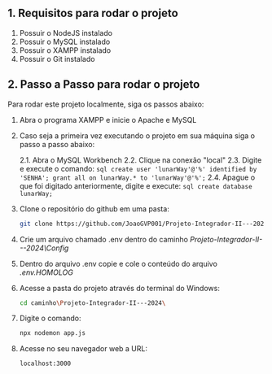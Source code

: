 ## 1. **Requisitos para rodar o projeto**

1. Possuir o NodeJS instalado
2. Possuir o MySQL instalado
3. Possuir o XAMPP instalado
4. Possuir o Git instalado

## 2. **Passo a Passo para rodar o projeto**

Para rodar este projeto localmente, siga os passos abaixo:

1. Abra o programa XAMPP e inicie o Apache e MySQL

2. Caso seja a primeira vez executando o projeto em sua máquina siga o passo a passo abaixo:

    2.1. Abra o MySQL Workbench
    2.2. Clique na conexão "local"
    2.3. Digite e execute o comando:
        ```sql
        create user 'lunarWay'@'%' identified by 'SENHA';
        grant all on lunarWay.* to 'lunarWay'@'%';```
    2.4. Apague o que foi digitado anteriormente, digite e execute:
        ```sql
        create database lunarWay;```

4. Clone o repositório do github em uma pasta:

    ```bash
    git clone https://github.com/JoaoGVP001/Projeto-Integrador-II---2024

3. Crie um arquivo chamado .env dentro do caminho *Projeto-Integrador-II---2024\Config*

4. Dentro do arquivo .env copie e cole o conteúdo do arquivo *.env.HOMOLOG*

5. Acesse a pasta do projeto através do terminal do Windows:

    ```bash
    cd caminho\Projeto-Integrador-II---2024\

6. Digite o comando:

    ```bash
    npx nodemon app.js

7. Acesse no seu navegador web a URL:

    ```bash
    localhost:3000
